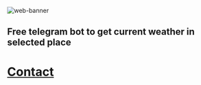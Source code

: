 ![web-banner](https://user-images.githubusercontent.com/69617058/187058478-293060bb-8142-4bd7-a7ce-5d3ea61ada77.png)

## Free telegram bot to get current weather in selected place
# [Contact](https://t.me/WeatherifyBot)
